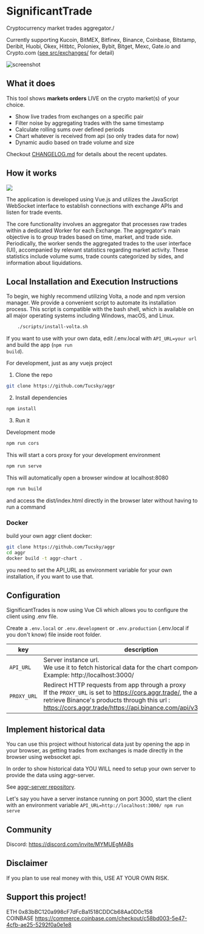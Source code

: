 
# SignificantTrade

Cryptocurrency market trades aggregator./

Currently supporting Kucoin, BitMEX, Bitfinex, Binance, Coinbase, Bitstamp, Deribit, Huobi, Okex, Hitbtc, Poloniex, Bybit, Bitget, Mexc, Gate.io and Crypto.com ([see src/exchanges/](src/exchanges) for detail)

![screenshot](https://i.imgur.com/nHJxsdL.gif)

## What it does

This tool shows **markets orders** LIVE on the crypto market(s) of your choice.

- Show live trades from exchanges on a specific pair
- Filter noise by aggregating trades with the same timestamp
- Calculate rolling sums over defined periods
- Chart whatever is received from api (so only trades data for now)
- Dynamic audio based on trade volume and size 

Checkout [CHANGELOG.md](CHANGELOG.md) for details about the recent updates.

## How it works

![](https://i.imgur.com/chxtEwb.png)

The application is developed using Vue.js and utilizes the JavaScript WebSocket interface to establish connections with exchange APIs and listen for trade events.

The core functionality involves an aggregator that processes raw trades within a dedicated Worker for each Exchange. The aggregator's main objective is to group trades based on time, market, and trade side. Periodically, the worker sends the aggregated trades to the user interface (UI), accompanied by relevant statistics regarding market activity. These statistics include volume sums, trade counts categorized by sides, and information about liquidations.

## Local Installation and Execution Instructions

To begin, we highly recommend utilizing Volta, a node and npm version manager. We provide a convenient script to automate its installation process. This script is compatible with the bash shell, which is available on all major operating systems including Windows, macOS, and Linux.

```bash
	./scripts/install-volta.sh
```

If you want to use with your own data, edit /.env.local with <code>API_URL=your url</code> and build the app (<code>npm run build</code>).

For development, just as any vuejs project

1. Clone the repo

```bash
git clone https://github.com/Tucsky/aggr
```

2. Install dependencies

```bash
npm install
```

3. Run it

  

Development mode

```bash
npm run cors
```

This will start a cors proxy for your development environment

```bash
npm run serve
```

This will automatically open a browser window at localhost:8080


```bash
npm run build
```

and access the dist/index.html directly in the browser later without having to run a command

### Docker

build your own aggr client docker:

```bash
git clone https://github.com/Tucsky/aggr
cd aggr
docker build -t aggr-chart .
```
you need to set the API_URL as environment variable for your own installation, if you want to use that.

## Configuration

SignificantTrades is now using Vue Cli which allows you to configure the client using .env file.

Create a <code>.env.local</code> or <code>.env.development</code> or <code>.env.production</code> (.env.local if you don't know) file inside root folder.

  
|key| description |default value|
|--|--|--|
|<code>API_URL</code>|Server instance url.<br>We use it to fetch historical data for the chart component.<br>Example: http://localhost:3000/ |null|
|<code>PROXY_URL</code>|Redirect HTTP requests from app through a proxy<br>If the <code>PROXY_URL</code> is set to https://cors.aggr.trade/, the app will retrieve Binance's products through this url : https://cors.aggr.trade/https://api.binance.com/api/v3/exchangeInfo |http://localhost:8080/|

## Implement historical data
You can use this project without historical data just by opening the app in your browser, as getting trades from exchanges is made directly in the browser using websocket api.

In order to show historical data YOU WILL need to setup your own server to provide the data using aggr-server.

See [aggr-server repository](https://github.com/Tucsky/aggr-server).

Let's say you have a server instance running on port 3000, start the client with an environment variable `API_URL=http://localhost:3000/ npm run serve`

## Community

Discord: https://discord.com/invite/MYMUEgMABs

## Disclaimer

If you plan to use real money with this, USE AT YOUR OWN RISK.

## Support this project!

ETH 0x83bBC120a998cF7dFcBa1518CDDCb68Aa0D0c158<br>
COINBASE https://commerce.coinbase.com/checkout/c58bd003-5e47-4cfb-ae25-5292f0a0e1e8
